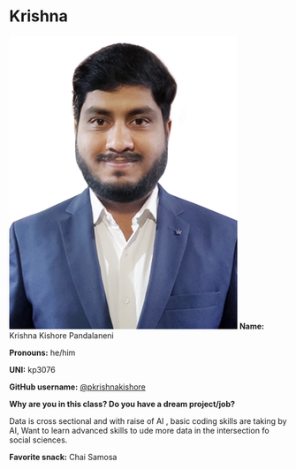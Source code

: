 # Krishna

![Krishna](../img/people/Krishna.jpg)
**Name:** Krishna Kishore Pandalaneni

**Pronouns:** he/him

**UNI:** kp3076

**GitHub username:** [@pkrishnakishore](https://github.com/pkrishnakishore)

**Why are you in this class? Do you have a dream project/job?**

Data is cross sectional and with raise of AI , basic coding skills are taking by AI, Want to learn advanced skills to ude more data in the intersection fo social sciences.

**Favorite snack:** Chai Samosa
